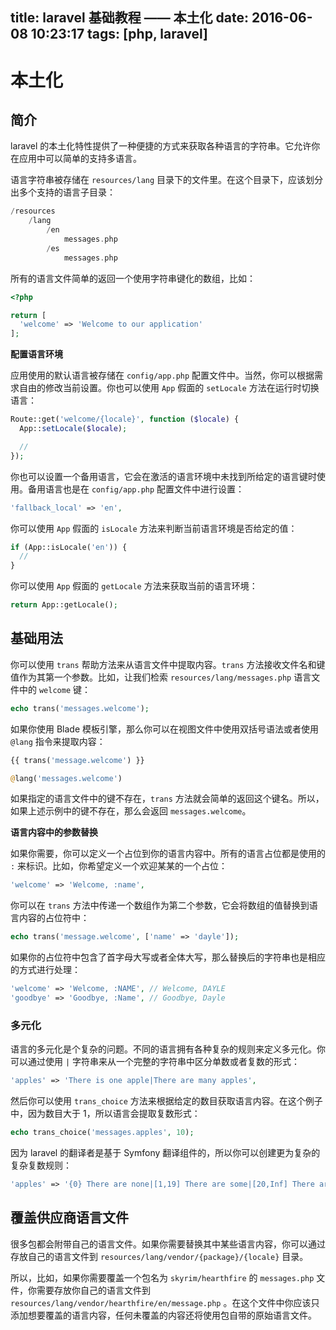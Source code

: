 title: laravel 基础教程 —— 本土化
date: 2016-06-08 10:23:17
tags: [php, laravel]
---

# 本土化

## 简介

laravel 的本土化特性提供了一种便捷的方式来获取各种语言的字符串。它允许你在应用中可以简单的支持多语言。

语言字符串被存储在 `resources/lang` 目录下的文件里。在这个目录下，应该划分出多个支持的语言子目录：

```php
/resources
    /lang
        /en
            messages.php
        /es
            messages.php
```

所有的语言文件简单的返回一个使用字符串键化的数组，比如：

```php
<?php

return [
  'welcome' => 'Welcome to our application'
];
```

**配置语言环境**

应用使用的默认语言被存储在 `config/app.php` 配置文件中。当然，你可以根据需求自由的修改当前设置。你也可以使用 `App` 假面的 `setLocale` 方法在运行时切换语言：

```php
Route::get('welcome/{locale}', function ($locale) {
  App::setLocale($locale);

  // 
});
```
你也可以设置一个备用语言，它会在激活的语言环境中未找到所给定的语言键时使用。备用语言也是在 `config/app.php` 配置文件中进行设置：

```php
'fallback_local' => 'en',
```

你可以使用 `App` 假面的 `isLocale` 方法来判断当前语言环境是否给定的值：

```php
if (App::isLocale('en')) {
  //
}
```

你可以使用 `App` 假面的 `getLocale` 方法来获取当前的语言环境：

```php
return App::getLocale();
```

## 基础用法

你可以使用 `trans` 帮助方法来从语言文件中提取内容。`trans` 方法接收文件名和键值作为其第一个参数。比如，让我们检索 `resources/lang/messages.php` 语言文件中的 `welcome` 键：

```php
echo trans('messages.welcome');
```

如果你使用 Blade 模板引擎，那么你可以在视图文件中使用双括号语法或者使用 `@lang` 指令来提取内容：

```php
{{ trans('message.welcome') }}

@lang('messages.welcome')
```

如果指定的语言文件中的键不存在，`trans` 方法就会简单的返回这个键名。所以，如果上述示例中的键不存在，那么会返回 `messages.welcome`。

**语言内容中的参数替换**

如果你需要，你可以定义一个占位到你的语言内容中。所有的语言占位都是使用的 `:` 来标识。比如，你希望定义一个欢迎某某的一个占位：

```php
'welcome' => 'Welcome, :name',
```

你可以在 `trans` 方法中传递一个数组作为第二个参数，它会将数组的值替换到语言内容的占位符中：

```php
echo trans('message.welcome', ['name' => 'dayle']);
```

如果你的占位符中包含了首字母大写或者全体大写，那么替换后的字符串也是相应的方式进行处理：

```php
'welcome' => 'Welcome, :NAME', // Welcome, DAYLE
'goodbye' => 'Goodbye, :Name', // Goodbye, Dayle
```

### 多元化

语言的多元化是个复杂的问题。不同的语言拥有各种复杂的规则来定义多元化。你可以通过使用 `|` 字符串来从一个完整的字符串中区分单数或者复数的形式：

```php
'apples' => 'There is one apple|There are many apples',
```

然后你可以使用 `trans_choice` 方法来根据给定的数目获取语言内容。在这个例子中，因为数目大于 1，所以语言会提取复数形式：

```php
echo trans_choice('messages.apples', 10);
```

因为 laravel 的翻译者是基于 Symfony 翻译组件的，所以你可以创建更为复杂的复杂复数规则：

```php
'apples' => '{0} There are none|[1,19] There are some|[20,Inf] There are many',
```

## 覆盖供应商语言文件

很多包都会附带自己的语言文件。如果你需要替换其中某些语言内容，你可以通过存放自己的语言文件到 `resources/lang/vendor/{package}/{locale}` 目录。

所以，比如，如果你需要覆盖一个包名为 `skyrim/hearthfire` 的 `messages.php` 文件，你需要存放你自己的语言文件到 `resources/lang/vendor/hearthfire/en/message.php` 。在这个文件中你应该只添加想要覆盖的语言内容，任何未覆盖的内容还将使用包自带的原始语言文件。

